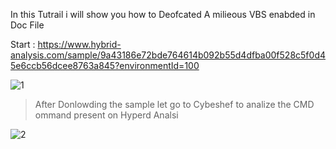 
In this Tutrail i will show you how to Deofcated A milieous VBS enabded in Doc File 

Start : https://www.hybrid-analysis.com/sample/9a43186e72bde764614b092b55d4dfba00f528c5f0d45e6ccb56dcee8763a845?environmentId=100 

![1](https://user-images.githubusercontent.com/29158503/60865490-d0fdcc80-a22e-11e9-8114-827ce5233897.png)


> After Donlowding the sample let go to Cybeshef to analize the CMD ommand present on Hyperd Analsi 

![2](https://user-images.githubusercontent.com/29158503/60865489-d0fdcc80-a22e-11e9-8a97-e358694714ee.png)

